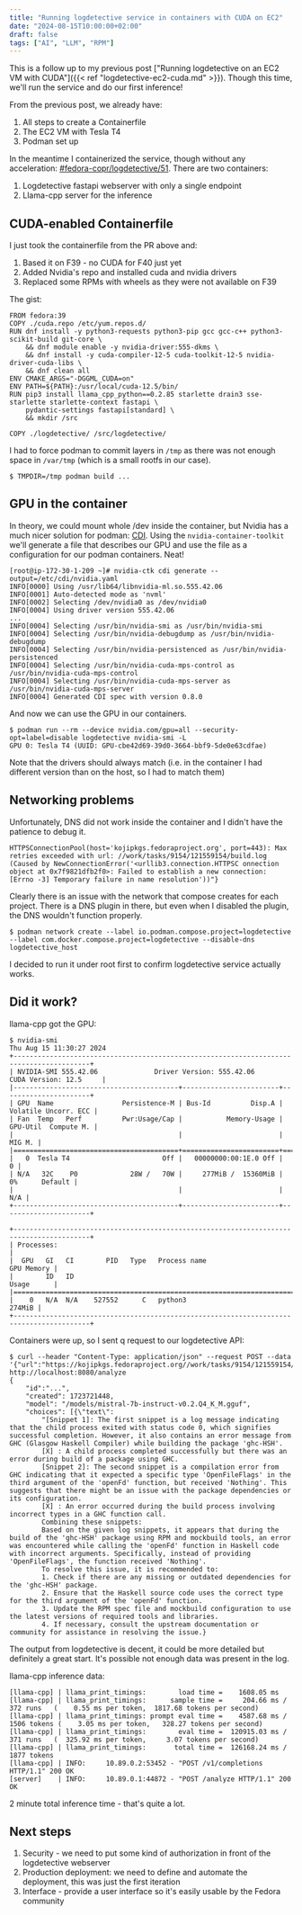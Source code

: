 ```yaml
---
title: "Running logdetective service in containers with CUDA on EC2"
date: "2024-08-15T10:00:00+02:00"
draft: false
tags: ["AI", "LLM", "RPM"]
---
```

This is a follow up to my previous post ["Running logdetective on an EC2 VM
with CUDA"]({{< ref "logdetective-ec2-cuda.md" >}}). Though this time, we'll
run the service and do our first inference!

From the previous post, we already have:
1. All steps to create a Containerfile
2. The EC2 VM with Tesla T4
3. Podman set up

<!--more-->

In the meantime I containerized the service, though without any acceleration:
[#fedora-copr/logdetective/51](https://github.com/fedora-copr/logdetective/pull/51).
There are two containers:
1. Logdetective fastapi webserver with only a single endpoint
2. Llama-cpp server for the inference


## CUDA-enabled Containerfile

I just took the containerfile from the PR above and:
1. Based it on F39 - no CUDA for F40 just yet
2. Added Nvidia's repo and installed cuda and nvidia drivers
3. Replaced some RPMs with wheels as they were not available on F39

The gist:
```
FROM fedora:39
COPY ./cuda.repo /etc/yum.repos.d/
RUN dnf install -y python3-requests python3-pip gcc gcc-c++ python3-scikit-build git-core \
    && dnf module enable -y nvidia-driver:555-dkms \
    && dnf install -y cuda-compiler-12-5 cuda-toolkit-12-5 nvidia-driver-cuda-libs \
    && dnf clean all
ENV CMAKE_ARGS="-DGGML_CUDA=on"
ENV PATH=${PATH}:/usr/local/cuda-12.5/bin/
RUN pip3 install llama_cpp_python==0.2.85 starlette drain3 sse-starlette starlette-context fastapi \
    pydantic-settings fastapi[standard] \
    && mkdir /src

COPY ./logdetective/ /src/logdetective/
```

I had to force podman to commit layers in `/tmp` as there was not enough space
in `/var/tmp` (which is a small rootfs in our case).
```
$ TMPDIR=/tmp podman build ...
```

## GPU in the container

In theory, we could mount whole /dev inside the container, but Nvidia has a
much nicer solution for podman:
[CDI](https://docs.nvidia.com/datacenter/cloud-native/container-toolkit/latest/cdi-support.html#running-a-workload-with-cdi).
Using the `nvidia-container-toolkit` we'll generate a file that describes our
GPU and use the file as a configuration for our podman containers. Neat!

```
[root@ip-172-30-1-209 ~]# nvidia-ctk cdi generate --output=/etc/cdi/nvidia.yaml
INFO[0000] Using /usr/lib64/libnvidia-ml.so.555.42.06
INFO[0001] Auto-detected mode as 'nvml'
INFO[0002] Selecting /dev/nvidia0 as /dev/nvidia0
INFO[0004] Using driver version 555.42.06
...
INFO[0004] Selecting /usr/bin/nvidia-smi as /usr/bin/nvidia-smi
INFO[0004] Selecting /usr/bin/nvidia-debugdump as /usr/bin/nvidia-debugdump
INFO[0004] Selecting /usr/bin/nvidia-persistenced as /usr/bin/nvidia-persistenced
INFO[0004] Selecting /usr/bin/nvidia-cuda-mps-control as /usr/bin/nvidia-cuda-mps-control
INFO[0004] Selecting /usr/bin/nvidia-cuda-mps-server as /usr/bin/nvidia-cuda-mps-server
INFO[0004] Generated CDI spec with version 0.8.0
```

And now we can use the GPU in our containers.
```
$ podman run --rm --device nvidia.com/gpu=all --security-opt=label=disable logdetective nvidia-smi -L
GPU 0: Tesla T4 (UUID: GPU-cbe42d69-39d0-3664-bbf9-5de0e63cdfae)
```

Note that the drivers should always match (i.e. in the container I had
different version than on the host, so I had to match them)


## Networking problems

Unfortunately, DNS did not work inside the container and I didn't have the patience to debug it.

```
HTTPSConnectionPool(host='kojipkgs.fedoraproject.org', port=443): Max retries exceeded with url: //work/tasks/9154/121559154/build.log (Caused by NewConnectionError('<urllib3.connection.HTTPSC onnection object at 0x7f9821dfb2f0>: Failed to establish a new connection: [Errno -3] Temporary failure in name resolution'))"}
```

Clearly there is an issue with the network that compose creates for each
project. There is a DNS plugin in there, but even when I disabled the plugin,
the DNS wouldn't function properly.
```
$ podman network create --label io.podman.compose.project=logdetective --label com.docker.compose.project=logdetective --disable-dns logdetective_host
```

I decided to run it under root first to confirm logdetective service actually works.


## Did it work?

llama-cpp got the GPU:
```
$ nvidia-smi
Thu Aug 15 11:30:27 2024
+-----------------------------------------------------------------------------------------+
| NVIDIA-SMI 555.42.06              Driver Version: 555.42.06      CUDA Version: 12.5     |
|-----------------------------------------+------------------------+----------------------+
| GPU  Name                 Persistence-M | Bus-Id          Disp.A | Volatile Uncorr. ECC |
| Fan  Temp   Perf          Pwr:Usage/Cap |           Memory-Usage | GPU-Util  Compute M. |
|                                         |                        |               MIG M. |
|=========================================+========================+======================|
|   0  Tesla T4                       Off |   00000000:00:1E.0 Off |                    0 |
| N/A   32C    P0             28W /   70W |     277MiB /  15360MiB |      0%      Default |
|                                         |                        |                  N/A |
+-----------------------------------------+------------------------+----------------------+

+-----------------------------------------------------------------------------------------+
| Processes:                                                                              |
|  GPU   GI   CI        PID   Type   Process name                              GPU Memory |
|        ID   ID                                                               Usage      |
|=========================================================================================|
|    0   N/A  N/A    527552      C   python3                                       274MiB |
+-----------------------------------------------------------------------------------------+
```

Containers were up, so I sent q request to our logdetective API:
```
$ curl --header "Content-Type: application/json" --request POST --data '{"url":"https://kojipkgs.fedoraproject.org//work/tasks/9154/121559154/build.log"}' http://localhost:8080/analyze
{
    "id":"...",
    "created": 1723721448,
    "model": "/models/mistral-7b-instruct-v0.2.Q4_K_M.gguf",
    "choices": [{\"text\":
        "[Snippet 1]: The first snippet is a log message indicating that the child process exited with status code 0, which signifies successful completion. However, it also contains an error message from GHC (Glasgow Haskell Compiler) while building the package 'ghc-HSH'.
        [X] : A child process completed successfully but there was an error during build of a package using GHC.
        [Snippet 2]: The second snippet is a compilation error from GHC indicating that it expected a specific type 'OpenFileFlags' in the third argument of the 'openFd' function, but received 'Nothing'. This suggests that there might be an issue with the package dependencies or its configuration.
        [X] : An error occurred during the build process involving incorrect types in a GHC function call.
        Combining these snippets:
        Based on the given log snippets, it appears that during the build of the 'ghc-HSH' package using RPM and mockbuild tools, an error was encountered while calling the 'openFd' function in Haskell code with incorrect arguments. Specifically, instead of providing 'OpenFileFlags', the function received 'Nothing'.
        To resolve this issue, it is recommended to:
        1. Check if there are any missing or outdated dependencies for the 'ghc-HSH' package.
        2. Ensure that the Haskell source code uses the correct type for the third argument of the 'openFd' function.
        3. Update the RPM spec file and mockbuild configuration to use the latest versions of required tools and libraries.
        4. If necessary, consult the upstream documentation or community for assistance in resolving the issue.}
```

The output from logdetective is decent, it could be more detailed but definitely a great start. It's possible not enough data was present in the log.

llama-cpp inference data:
```
[llama-cpp] | llama_print_timings:        load time =    1608.05 ms
[llama-cpp] | llama_print_timings:      sample time =     204.66 ms /   372 runs   (    0.55 ms per token,  1817.68 tokens per second)
[llama-cpp] | llama_print_timings: prompt eval time =    4587.68 ms /  1506 tokens (    3.05 ms per token,   328.27 tokens per second)
[llama-cpp] | llama_print_timings:        eval time =  120915.03 ms /   371 runs   (  325.92 ms per token,     3.07 tokens per second)
[llama-cpp] | llama_print_timings:       total time =  126168.24 ms /  1877 tokens
[llama-cpp] | INFO:     10.89.0.2:53452 - "POST /v1/completions HTTP/1.1" 200 OK
[server]    | INFO:     10.89.0.1:44872 - "POST /analyze HTTP/1.1" 200 OK
```

2 minute total inference time - that's quite a lot.

## Next steps

1. Security - we need to put some kind of authorization in front of the logdetective webserver
2. Production deployment: we need to define and automate the deployment, this was just the first iteration
3. Interface - provide a user interface so it's easily usable by the Fedora community
